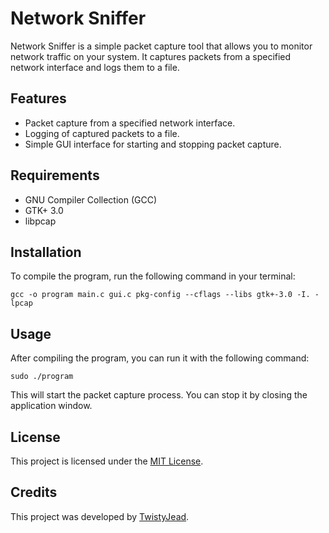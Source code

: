 # Network Sniffer

Network Sniffer is a simple packet capture tool that allows you to monitor network traffic on your system. It captures packets from a specified network interface and logs them to a file.

## Features

- Packet capture from a specified network interface.
- Logging of captured packets to a file.
- Simple GUI interface for starting and stopping packet capture.

## Requirements

- GNU Compiler Collection (GCC)
- GTK+ 3.0
- libpcap

## Installation

To compile the program, run the following command in your terminal:

```
gcc -o program main.c gui.c pkg-config --cflags --libs gtk+-3.0 -I. -lpcap
```

## Usage

After compiling the program, you can run it with the following command:

```
sudo ./program
```

This will start the packet capture process. You can stop it by closing the application window.

## License

This project is licensed under the [MIT License](LICENSE).

## Credits

This project was developed by [TwistyJead](https://github.com/moonlxight).
